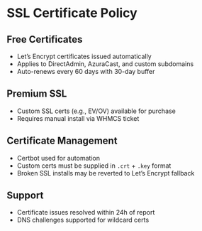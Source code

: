 # SSL Certificate Policy

## Free Certificates

- Let’s Encrypt certificates issued automatically
- Applies to DirectAdmin, AzuraCast, and custom subdomains
- Auto-renews every 60 days with 30-day buffer

## Premium SSL

- Custom SSL certs (e.g., EV/OV) available for purchase
- Requires manual install via WHMCS ticket

## Certificate Management

- Certbot used for automation
- Custom certs must be supplied in `.crt` + `.key` format
- Broken SSL installs may be reverted to Let’s Encrypt fallback

## Support

- Certificate issues resolved within 24h of report
- DNS challenges supported for wildcard certs
